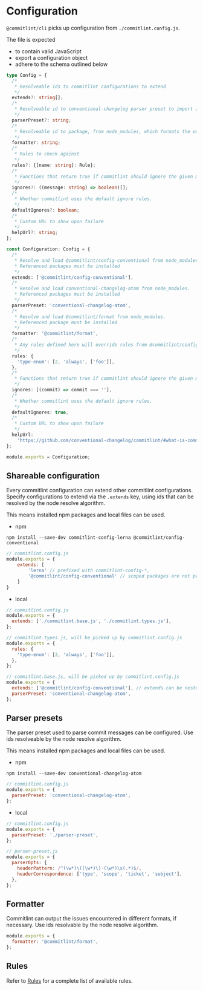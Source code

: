 # Configuration

`@commitlint/cli` picks up configuration from `./commitlint.config.js`.

The file is expected

- to contain valid JavaScript
- export a configuration object
- adhere to the schema outlined below

```ts
type Config = {
  /*
   * Resolveable ids to commitlint configurations to extend
   */
  extends?: string[];
  /*
   * Resolveable id to conventional-changelog parser preset to import and use
   */
  parserPreset?: string;
  /*
   * Resolveable id to package, from node_modules, which formats the output.
   */
  formatter: string;
  /*
   * Rules to check against
   */
  rules?: {[name: string]: Rule};
  /*
   * Functions that return true if commitlint should ignore the given message.
   */
  ignores?: ((message: string) => boolean)[];
  /*
   * Whether commitlint uses the default ignore rules.
   */
  defaultIgnores?: boolean;
  /*
   * Custom URL to show upon failure
   */
  helpUrl?: string;
};

const Configuration: Config = {
  /*
   * Resolve and load @commitlint/config-conventional from node_modules.
   * Referenced packages must be installed
   */
  extends: ['@commitlint/config-conventional'],
  /*
   * Resolve and load conventional-changelog-atom from node_modules.
   * Referenced packages must be installed
   */
  parserPreset: 'conventional-changelog-atom',
  /*
   * Resolve and load @commitlint/format from node_modules.
   * Referenced package must be installed
   */
  formatter: '@commitlint/format',
  /*
   * Any rules defined here will override rules from @commitlint/config-conventional
   */
  rules: {
    'type-enum': [2, 'always', ['foo']],
  },
  /*
   * Functions that return true if commitlint should ignore the given message.
   */
  ignores: [(commit) => commit === ''],
  /*
   * Whether commitlint uses the default ignore rules.
   */
  defaultIgnores: true,
  /*
   * Custom URL to show upon failure
   */
  helpUrl:
    'https://github.com/conventional-changelog/commitlint/#what-is-commitlint',
};

module.exports = Configuration;
```

## Shareable configuration

Every commitlint configuration can extend other commitlint configurations.
Specify configurations to extend via the `.extends` key, using ids
that can be resolved by the node resolve algorithm.

This means installed npm packages and local files can be used.

- npm

```
npm install --save-dev commitlint-config-lerna @commitlint/config-conventional
```

```js
// commitlint.config.js
module.exports = {
    extends: [
        'lerna' // prefixed with commitlint-config-*,
        '@commitlint/config-conventional' // scoped packages are not prefixed
    ]
}
```

- local

```js
// commitlint.config.js
module.exports = {
  extends: ['./commitlint.base.js', './commitlint.types.js'],
};
```

```js
// commitlint.types.js, will be picked up by commitlint.config.js
module.exports = {
  rules: {
    'type-enum': [2, 'always', ['foo']],
  },
};
```

```js
// commitlint.base.js, will be picked up by commitlint.config.js
module.exports = {
  extends: ['@commitlint/config-conventional'], // extends can be nested
  parserPreset: 'conventional-changelog-atom',
};
```

## Parser presets

The parser preset used to parse commit messages can be configured.
Use ids resolveable by the node resolve algorithm.

This means installed npm packages and local files can be used.

- npm

```
npm install --save-dev conventional-changelog-atom
```

```js
// commitlint.config.js
module.exports = {
  parserPreset: 'conventional-changelog-atom',
};
```

- local

```js
// commitlint.config.js
module.exports = {
  parserPreset: './parser-preset',
};
```

```js
// parser-preset.js
module.exports = {
  parserOpts: {
    headerPattern: /^(\w*)\((\w*)\)-(\w*)\s(.*)$/,
    headerCorrespondence: ['type', 'scope', 'ticket', 'subject'],
  },
};
```

## Formatter

Commitlint can output the issues encountered in different formats, if necessary.
Use ids resolvable by the node resolve algorithm.

```js
module.exports = {
  formatter: '@commitlint/format',
};
```

## Rules

Refer to [Rules](reference-rules.md) for a complete list of available rules.
